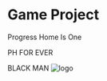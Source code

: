 # Game Project
Progress Home Is One

PH FOR EVER

BLACK MAN
![logo](https://cdn.discordapp.com/icons/819635292834103347/a_736f87ac14e21ffb7e864649a91830e6.gif?size=1024)
